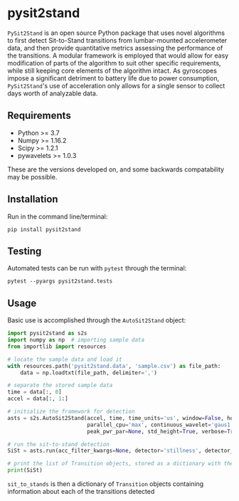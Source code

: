 # pysit2stand
``PySit2Stand`` is an open source Python package that uses novel algorithms to first detect Sit-to-Stand transitions 
from lumbar-mounted accelerometer data, and then provide quantitative metrics assessing the performance of the 
transitions. A modular framework is employed that would allow for easy modification of parts of the algorithm to suit 
other specific requirements, while still keeping core elements of the algorithm intact. As gyroscopes impose a 
significant detriment to battery life due to power consumption, ``PySit2Stand``'s use of acceleration only allows for
a single sensor to collect days worth of analyzable data.


## Requirements

- Python >= 3.7
- Numpy >= 1.16.2
- Scipy >= 1.2.1
- pywavelets >= 1.0.3

These are the versions developed on, and some backwards compatability may be possible.

## Installation

Run in the command line/terminal:

`pip install pysit2stand`


## Testing

Automated tests can be run with ``pytest`` through the terminal:

```shell script
pytest --pyargs pysit2stand.tests
```

## Usage

Basic use is accomplished through the ``AutoSit2Stand`` object:

```python
import pysit2stand as s2s
import numpy as np  # importing sample data
from importlib import resources

# locate the sample data and load it
with resources.path('pysit2stand.data', 'sample.csv') as file_path:
    data = np.loadtxt(file_path, delimiter=',')

# separate the stored sample data
time = data[:, 0]
accel = data[:, 1:]

# initialize the framework for detection
asts = s2s.AutoSit2Stand(accel, time, time_units='us', window=False, hours=('08:00', '20:00'), parallel=False, 
                         parallel_cpu='max', continuous_wavelet='gaus1', peak_pwr_band=[0.0, 0.5], 
                         peak_pwr_par=None, std_height=True, verbose=True)

# run the sit-to-stand detection
SiSt = asts.run(acc_filter_kwargs=None, detector='stillness', detector_kwargs=None)

# print the list of Transition objects, stored as a dictionary with the time they occurred
print(SiSt)
```

`sit_to_stands` is then a dictionary of `Transition` objects containing information about each of the transitions 
detected



